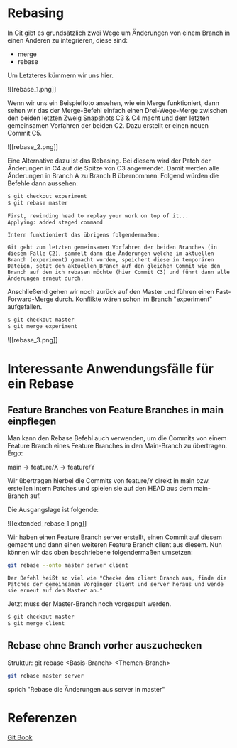 # Rebasing
In Git gibt es grundsätzlich zwei Wege um Änderungen von einem Branch in einen Anderen zu integrieren, diese sind:
- merge
- rebase

Um Letzteres kümmern wir uns hier.

![[rebase_1.png]]

Wenn wir uns ein Beispielfoto ansehen, wie ein Merge funktioniert, dann sehen wir das der Merge-Befehl einfach einen Drei-Wege-Merge zwischen den beiden letzten Zweig Snapshots C3 & C4 macht und dem letzten gemeinsamen Vorfahren der beiden C2. Dazu erstellt er einen neuen Commit C5.

![[rebase_2.png]]

Eine Alternative dazu ist das Rebasing. Bei diesem wird der Patch der Änderungen in C4 auf die Spitze von C3 angewendet. Damit werden alle Änderungen in Branch A zu Branch B übernommen. Folgend würden die Befehle dann aussehen:

```bash
$ git checkout experiment
$ git rebase master

First, rewinding head to replay your work on top of it...
Applying: added staged command
```

```ad-note
Intern funktioniert das übrigens folgendermaßen:

Git geht zum letzten gemeinsamen Vorfahren der beiden Branches (in diesem Falle C2), sammelt dann die Änderungen welche im aktuellen Branch (experiment) gemacht wurden, speichert diese in temporären Dateien, setzt den aktuellen Branch auf den gleichen Commit wie den Branch auf den ich rebasen möchte (hier Commit C3) und führt dann alle Änderungen erneut durch.
```

Anschließend gehen wir noch zurück auf den Master und führen einen Fast-Forward-Merge durch. Konflikte wären schon im Branch "experiment" aufgefallen.

```bash
$ git checkout master
$ git merge experiment
```

![[rebase_3.png]]

# Interessante Anwendungsfälle für ein Rebase
## Feature Branches von Feature Branches in main einpflegen

Man kann den Rebase Befehl auch verwenden, um die Commits von einem Feature Branch eines Feature Branches in den Main-Branch zu übertragen. Ergo:

main -> feature/X -> feature/Y

Wir übertragen hierbei die Commits von feature/Y direkt in main bzw. erstellen intern Patches und spielen sie auf den HEAD aus dem main-Branch auf.

Die Ausgangslage ist folgende:

![[extended_rebase_1.png]]

Wir haben einen Feature Branch server erstellt, einen Commit auf diesem gemacht und dann einen weiteren Feature Branch client aus diesem. Nun können wir das oben beschriebene folgendermaßen umsetzen:

```Bash
git rebase --onto master server client
```

```ad-note
Der Befehl heißt so viel wie "Checke den client Branch aus, finde die Patches der gemeinsamen Vorgänger client und server heraus und wende sie erneut auf den Master an."
```

Jetzt muss der Master-Branch noch vorgespult werden.

```Bash
$ git checkout master
$ git merge client
```

## Rebase ohne Branch vorher auszuchecken

Struktur:
git rebase \<Basis-Branch\> \<Themen-Branch\>

```Bash
git rebase master server
```

sprich "Rebase die Änderungen aus server in master"

# Referenzen
[Git Book](https://git-scm.com/book/de/v2)